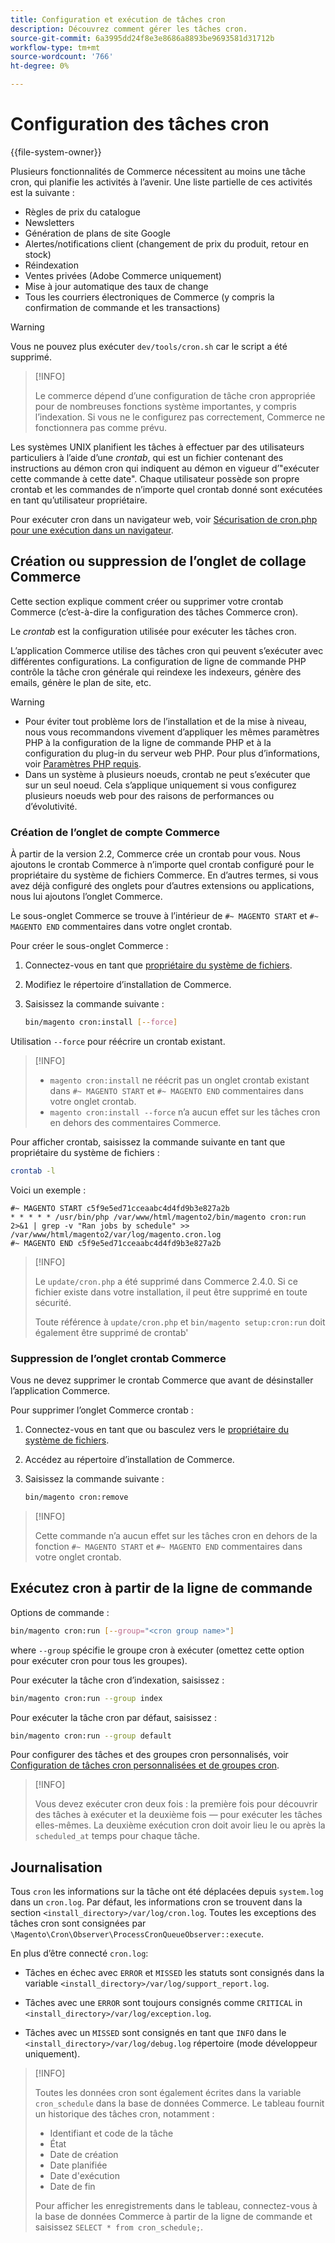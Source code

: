 ```yaml
---
title: Configuration et exécution de tâches cron
description: Découvrez comment gérer les tâches cron.
source-git-commit: 6a3995dd24f8e3e8686a8893be9693581d31712b
workflow-type: tm+mt
source-wordcount: '766'
ht-degree: 0%

---
```



# Configuration des tâches cron

{{file-system-owner}}

Plusieurs fonctionnalités de Commerce nécessitent au moins une tâche cron, qui planifie les activités à l’avenir. Une liste partielle de ces activités est la suivante :

- Règles de prix du catalogue
- Newsletters
- Génération de plans de site Google
- Alertes/notifications client (changement de prix du produit, retour en stock)
- Réindexation
- Ventes privées (Adobe Commerce uniquement)
- Mise à jour automatique des taux de change
- Tous les courriers électroniques de Commerce (y compris la confirmation de commande et les transactions)

>[!WARNING]
>
>Vous ne pouvez plus exécuter `dev/tools/cron.sh` car le script a été supprimé.

>[!INFO]
>
>Le commerce dépend d’une configuration de tâche cron appropriée pour de nombreuses fonctions système importantes, y compris l’indexation. Si vous ne le configurez pas correctement, Commerce ne fonctionnera pas comme prévu.

Les systèmes UNIX planifient les tâches à effectuer par des utilisateurs particuliers à l’aide d’une _crontab_, qui est un fichier contenant des instructions au démon cron qui indiquent au démon en vigueur d’&quot;exécuter cette commande à cette date&quot;. Chaque utilisateur possède son propre crontab et les commandes de n’importe quel crontab donné sont exécutées en tant qu’utilisateur propriétaire.

Pour exécuter cron dans un navigateur web, voir [Sécurisation de cron.php pour une exécution dans un navigateur](../security/secure-cron-php.md).

## Création ou suppression de l’onglet de collage Commerce

Cette section explique comment créer ou supprimer votre crontab Commerce (c’est-à-dire la configuration des tâches Commerce cron).

Le _crontab_ est la configuration utilisée pour exécuter les tâches cron.

L’application Commerce utilise des tâches cron qui peuvent s’exécuter avec différentes configurations. La configuration de ligne de commande PHP contrôle la tâche cron générale qui reindexe les indexeurs, génère des emails, génère le plan de site, etc.

>[!WARNING]
>
>- Pour éviter tout problème lors de l’installation et de la mise à niveau, nous vous recommandons vivement d’appliquer les mêmes paramètres PHP à la configuration de la ligne de commande PHP et à la configuration du plug-in du serveur web PHP. Pour plus d’informations, voir [Paramètres PHP requis](https://devdocs.magento.com/guides/v2.4/install-gde/prereq/php-settings.html).
>- Dans un système à plusieurs noeuds, crontab ne peut s’exécuter que sur un seul noeud. Cela s’applique uniquement si vous configurez plusieurs noeuds web pour des raisons de performances ou d’évolutivité.


### Création de l’onglet de compte Commerce

À partir de la version 2.2, Commerce crée un crontab pour vous. Nous ajoutons le crontab Commerce à n’importe quel crontab configuré pour le propriétaire du système de fichiers Commerce. En d’autres termes, si vous avez déjà configuré des onglets pour d’autres extensions ou applications, nous lui ajoutons l’onglet Commerce.

Le sous-onglet Commerce se trouve à l’intérieur de `#~ MAGENTO START` et `#~ MAGENTO END` commentaires dans votre onglet crontab.

Pour créer le sous-onglet Commerce :

1. Connectez-vous en tant que [propriétaire du système de fichiers](https://devdocs.magento.com/guides/v2.4/install-gde/prereq/file-sys-perms-over.html).
1. Modifiez le répertoire d’installation de Commerce.
1. Saisissez la commande suivante :

   ```bash
   bin/magento cron:install [--force]
   ```

Utilisation `--force` pour réécrire un crontab existant.

>[!INFO]
>
>- `magento cron:install` ne réécrit pas un onglet crontab existant dans `#~ MAGENTO START` et `#~ MAGENTO END` commentaires dans votre onglet crontab.
>- `magento cron:install --force` n’a aucun effet sur les tâches cron en dehors des commentaires Commerce.


Pour afficher crontab, saisissez la commande suivante en tant que propriétaire du système de fichiers :

```bash
crontab -l
```

Voici un exemple :

```terminal
#~ MAGENTO START c5f9e5ed71cceaabc4d4fd9b3e827a2b
* * * * * /usr/bin/php /var/www/html/magento2/bin/magento cron:run 2>&1 | grep -v "Ran jobs by schedule" >> /var/www/html/magento2/var/log/magento.cron.log
#~ MAGENTO END c5f9e5ed71cceaabc4d4fd9b3e827a2b
```

>[!INFO]
>
>Le `update/cron.php` a été supprimé dans Commerce 2.4.0. Si ce fichier existe dans votre installation, il peut être supprimé en toute sécurité.
>
>Toute référence à `update/cron.php` et `bin/magento setup:cron:run` doit également être supprimé de crontab&#39;

### Suppression de l’onglet crontab Commerce

Vous ne devez supprimer le crontab Commerce que avant de désinstaller l’application Commerce.

Pour supprimer l’onglet Commerce crontab :

1. Connectez-vous en tant que ou basculez vers le [propriétaire du système de fichiers](https://devdocs.magento.com/guides/v2.4/install-gde/prereq/file-sys-perms-over.html).
1. Accédez au répertoire d’installation de Commerce.
1. Saisissez la commande suivante :

   ```bash
   bin/magento cron:remove
   ```

>[!INFO]
>
>Cette commande n’a aucun effet sur les tâches cron en dehors de la fonction `#~ MAGENTO START` et `#~ MAGENTO END` commentaires dans votre onglet crontab.

## Exécutez cron à partir de la ligne de commande

Options de commande :

```bash
bin/magento cron:run [--group="<cron group name>"]
```

where `--group` spécifie le groupe cron à exécuter (omettez cette option pour exécuter cron pour tous les groupes).

Pour exécuter la tâche cron d’indexation, saisissez :

```bash
bin/magento cron:run --group index
```

Pour exécuter la tâche cron par défaut, saisissez :

```bash
bin/magento cron:run --group default
```

Pour configurer des tâches et des groupes cron personnalisés, voir [Configuration de tâches cron personnalisées et de groupes cron](../cron/custom-cron.md).

>[!INFO]
>
>Vous devez exécuter cron deux fois : la première fois pour découvrir des tâches à exécuter et la deuxième fois — pour exécuter les tâches elles-mêmes. La deuxième exécution cron doit avoir lieu le ou après la `scheduled_at` temps pour chaque tâche.

## Journalisation

Tous `cron` les informations sur la tâche ont été déplacées depuis `system.log` dans un `cron.log`.
Par défaut, les informations cron se trouvent dans la section `<install_directory>/var/log/cron.log`.
Toutes les exceptions des tâches cron sont consignées par `\Magento\Cron\Observer\ProcessCronQueueObserver::execute`.

En plus d’être connecté `cron.log`:

- Tâches en échec avec `ERROR` et `MISSED` les statuts sont consignés dans la variable `<install_directory>/var/log/support_report.log`.

- Tâches avec une `ERROR` sont toujours consignés comme `CRITICAL` in `<install_directory>/var/log/exception.log`.

- Tâches avec un `MISSED` sont consignés en tant que `INFO` dans le `<install_directory>/var/log/debug.log` répertoire (mode développeur uniquement).

>[!INFO]
>
>Toutes les données cron sont également écrites dans la variable `cron_schedule` dans la base de données Commerce. Le tableau fournit un historique des tâches cron, notamment :
>
>- Identifiant et code de la tâche
>- État
>- Date de création
>- Date planifiée
>- Date d&#39;exécution
>- Date de fin
>
>Pour afficher les enregistrements dans le tableau, connectez-vous à la base de données Commerce à partir de la ligne de commande et saisissez `SELECT * from cron_schedule;`.
